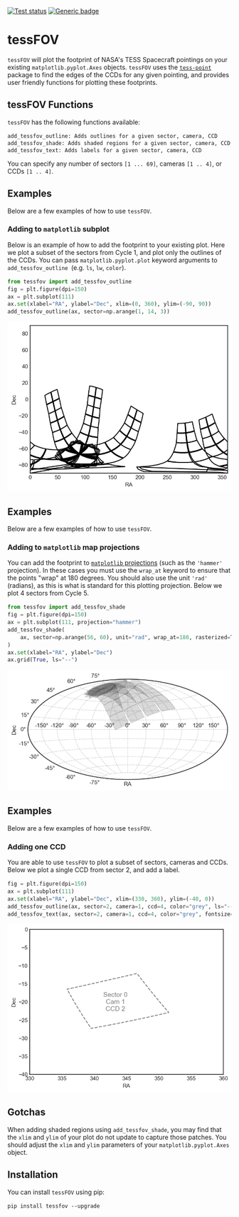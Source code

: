 <a href="https://github.com/christinahedges/tessfov/actions/workflows/tests.yml"><img src="https://github.com/christinahedges/tessfov/workflows/pytest/badge.svg" alt="Test status"/></a> [![Generic badge](https://img.shields.io/badge/documentation-live-blue.svg)](https://christinahedges.github.io/tessfov)

# tessFOV

`tessFOV` will plot the footprint of NASA's TESS Spacecraft pointings on your existing `matplotlib.pyplot.Axes` objects. `tessFOV` uses the [`tess-point`](https://github.com/christopherburke/tess-point) package to find the edges of the CCDs for any given pointing, and provides user friendly functions for plotting these footprints.


## tessFOV Functions

`tessFOV` has the following functions available:

```
add_tessfov_outline: Adds outlines for a given sector, camera, CCD
add_tessfov_shade: Adds shaded regions for a given sector, camera, CCD
add_tessfov_text: Adds labels for a given sector, camera, CCD
```

You can specify any number of sectors `[1 ... 69]`, cameras `[1 .. 4]`, or CCDs `[1 .. 4]`.

## Examples

Below are a few examples of how to use `tessFOV`.

### Adding to `matplotlib` subplot

Below is an example of how to add the footprint to your existing plot. Here we plot a subset of the sectors from Cycle 1, and plot only the outlines of the CCDs. You can pass `matplotlib.pyplot.plot` keyword arguments to `add_tessfov_outline `(e.g. `ls`, `lw`, `color`).

```python
from tessfov import add_tessfov_outline
fig = plt.figure(dpi=150)
ax = plt.subplot(111)
ax.set(xlabel="RA", ylabel="Dec", xlim=(0, 360), ylim=(-90, 90))
add_tessfov_outline(ax, sector=np.arange(1, 14, 3))
```
![regular](regular.png)


## Examples

Below are a few examples of how to use `tessFOV`.

### Adding to `matplotlib` map projections

You can add the footprint to [`matplotlib` projections](https://matplotlib.org/3.1.1/gallery/subplots_axes_and_figures/geo_demo.html) (such as the `'hammer'` projection). In these cases you must use the `wrap_at` keyword to ensure that the points "wrap" at 180 degrees. You should also use the unit `'rad'` (radians), as this is what is standard for this plotting projection. Below we plot 4 sectors from Cycle 5.

```python
from tessfov import add_tessfov_shade
fig = plt.figure(dpi=150)
ax = plt.subplot(111, projection="hammer")
add_tessfov_shade(
    ax, sector=np.arange(56, 60), unit="rad", wrap_at=180, rasterized=True
)
ax.set(xlabel="RA", ylabel="Dec")
ax.grid(True, ls="--")
```
![projection](projection.png)

## Examples

Below are a few examples of how to use `tessFOV`.

### Adding one CCD

You are able to use `tessFOV` to plot a subset of sectors, cameras and CCDs. Below we plot a single CCD from sector 2, and add a label.

```python
fig = plt.figure(dpi=150)
ax = plt.subplot(111)
ax.set(xlabel="RA", ylabel="Dec", xlim=(330, 360), ylim=(-40, 0))
add_tessfov_outline(ax, sector=2, camera=1, ccd=4, color="grey", ls="--")
add_tessfov_text(ax, sector=2, camera=1, ccd=4, color="grey", fontsize=12)
```
![zoom](zoom.png)

## Gotchas

When adding shaded regions using `add_tessfov_shade`, you may find that the `xlim` and `ylim` of your plot do not update to capture those patches. You should adjust the `xlim` and `ylim` parameters of your `matplotlib.pyplot.Axes` object.

## Installation

You can install `tessFOV` using pip:

```
pip install tessfov --upgrade
```
